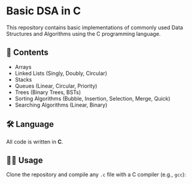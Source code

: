 # Basic DSA in C

This repository contains basic implementations of commonly used Data Structures and Algorithms using the C programming language.

## 📁 Contents

- Arrays  
- Linked Lists (Singly, Doubly, Circular)  
- Stacks  
- Queues (Linear, Circular, Priority)  
- Trees (Binary Trees, BSTs)  
- Sorting Algorithms (Bubble, Insertion, Selection, Merge, Quick)  
- Searching Algorithms (Linear, Binary)  


## 🛠️ Language

All code is written in **C**.

## 🧑‍💻 Usage

Clone the repository and compile any `.c` file with a C compiler (e.g., `gcc`):



